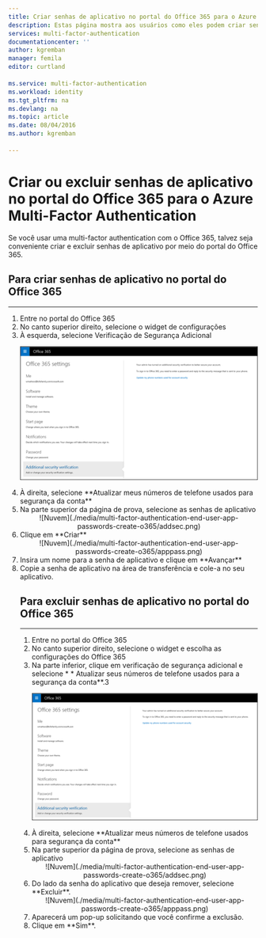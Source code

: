 ```yaml
---
title: Criar senhas de aplicativo no portal do Office 365 para o Azure Multi-Factor Authentication
description: Estas página mostra aos usuários como eles podem criar senhas de aplicativo adicionais no portal do Office 365.
services: multi-factor-authentication
documentationcenter: ''
author: kgremban
manager: femila
editor: curtland

ms.service: multi-factor-authentication
ms.workload: identity
ms.tgt_pltfrm: na
ms.devlang: na
ms.topic: article
ms.date: 08/04/2016
ms.author: kgremban

---
```

# Criar ou excluir senhas de aplicativo no portal do Office 365 para o Azure Multi-Factor Authentication
Se você usar uma multi-factor authentication com o Office 365, talvez seja conveniente criar e excluir senhas de aplicativo por meio do portal do Office 365.

## Para criar senhas de aplicativo no portal do Office 365
- - -
<ol>

<li>Entre no portal do Office 365</li>
<li>No canto superior direito, selecione o widget de configurações</li>
<li>À esquerda, selecione Verificação de Segurança Adicional</li>

![Nuvem](./media/multi-factor-authentication-end-user-app-passwords-create-o365/security.png)

<li>À direita, selecione **Atualizar meus números de telefone usados para segurança da conta**</li>
<li>Na parte superior da página de prova, selecione as senhas de aplicativo</li>

<center>![Nuvem](./media/multi-factor-authentication-end-user-app-passwords-create-o365/addsec.png)</center>

<li>Clique em **Criar**</li>


<center>![Nuvem](./media/multi-factor-authentication-end-user-app-passwords-create-o365/apppass.png)</center>

<li>Insira um nome para a senha de aplicativo e clique em **Avançar**</li>
<li>Copie a senha de aplicativo na área de transferência e cole-a no seu aplicativo.</li>



## Para excluir senhas de aplicativo no portal do Office 365
- - -
<ol>

<li>Entre no portal do Office 365</li>
<li>No canto superior direito, selecione o widget e escolha as configurações do Office 365</li>
<li>Na parte inferior, clique em verificação de segurança adicional e selecione * * Atualizar seus números de telefone usados para a segurança da conta**.3</li>

![Nuvem](./media/multi-factor-authentication-end-user-app-passwords-create-o365/security.png)

<li>À direita, selecione **Atualizar meus números de telefone usados para segurança da conta**</li>
<li>Na parte superior da página de prova, selecione as senhas de aplicativo</li>

<center>![Nuvem](./media/multi-factor-authentication-end-user-app-passwords-create-o365/addsec.png)</center>

<li>Do lado da senha do aplicativo que deseja remover, selecione **Excluir**.</li>


<center>![Nuvem](./media/multi-factor-authentication-end-user-app-passwords-create-o365/apppass.png)</center>

<li>Aparecerá um pop-up solicitando que você confirme a exclusão.</li>
<li>Clique em **Sim**.</li>

<!---HONumber=AcomDC_0921_2016-->